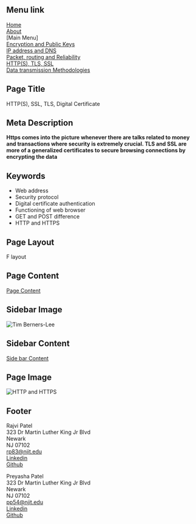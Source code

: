 ## Menu link
[Home](README.md)\
[About](AboutUs.md)\
[Main Menu]\
[Encryption and Public Keys](Encryption_and_public_keys.md)\
[IP address and DNS](IP_address_and_DNS.md)\
[Packet, routing and Reliability](Packet_routing_and_reliability.md)\
[HTTP(S), TLS, SSL](HTTPS_SSL_TLS_DigitalCertificate.md)\
[Data transmission Methodologies](Wired_and_wireless_data_transmission.md)

## Page Title
HTTP(S), SSL, TLS, Digital Certificate

## Meta Description
**Https comes into the picture whenever there are talks related to money and transactions where security is extremely crucial. TLS and SSL are more of a generalized certificates to secure browsing connections by encrypting the data**

## Keywords
- Web address
- Security protocol
- Digital certificate authentication
- Functioning of web browser
- GET and POST difference
- HTTP and HTTPS

## Page Layout
F layout

## Page Content
[Page Content](HTTPPageContent.md)

## Sidebar Image
![Tim Berners-Lee](Images/sb_http.jpg "Tim Berners-Lee")

## Sidebar Content
[Side bar Content](HTTPSbContent.md)

## Page Image
![HTTP and HTTPS](Images/http.png "HTTP and HTTPS")

## Footer
Rajvi Patel\
323 Dr Martin Luther King Jr Blvd\
Newark\
NJ 07102\
<rp83@njit.edu>\
[Linkedin](http://linkedin.com/in/rajvi-patel-4403681b5)\
[Github](https://github.com/raajvipatel99)


Preyasha Patel\
323 Dr Martin Luther King Jr Blvd\
Newark\
NJ 07102\
<pp54@njit.edu>\
[Linkedin](http://linkedin.com/in/preyasha-patel-67356a122)\
[Github](https://github.com/preyasha2810)
